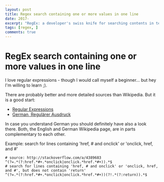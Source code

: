```yaml
---
layout: post
title: Regex search containing one or more values in one line
date: 2017-
excerpt: "RegEx: a developer's swiss knife for searching contents in text files"
tags: [regex, ]
comments: true
---
```

# RegEx search containing one or more values in one line

I love regular expressions - though I would call myself a beginner... but hey I'm willing to learn ;).

There are probably better and more detailed sources than Wikipedia. But it is a good start:

- [Regular Expressions](https://en.wikipedia.org/wiki/Regular_expression)
- [German, Regulärer Ausdruck](https://de.wikipedia.org/wiki/Regulärer_Ausdruck)

In case you understand German you should definitely have also a look there. Both, the English and German Wikipedia page, are in parts complementary to each other.

Example: search for lines containing 'href, # and onclick' or 'onclick, href, and #'
```
# source: http://stackoverflow.com/a/4389683
^(?=.*(?:href.*#+.*onclick|onclick.*href.*#+)).*$
# search for lines containing 'href, # and onclick' or 'onclick, href, and #', but does not contain 'return'
^(?=.*(?:href.*#+.*onclick|onclick.*href.*#+))(?!.*(?:return)).*$
```


